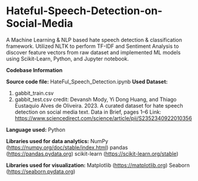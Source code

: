# Hateful-Speech-Detection-on-Social-Media
A Machine Learning &amp; NLP based hate speech detection &amp; classification framework. Utilized NLTK to perform TF-IDF and Sentiment Analysis to discover feature vectors from raw dataset and implemented ML models using Scikit-Learn, Python, and Jupyter notebook.

**Codebase Information**

**Source code file:** HateFul_Speech_Detection.ipynb
**Used Dataset:**
  1. gabbit_train.csv
  2. gabbit_test.csv
credit: Devansh Mody, Yi Dong Huang, and Thiago Eustaquio Alves de Oliveira. 2023. A curated dataset for hate speech detection on social media text. Data in Brief, pages 1–6
Link: https://www.sciencedirect.com/science/article/pii/S2352340922010356

**Language used:** Python

**Libraries used for data analytics:**
  NumPy (https://numpy.org/doc/stable/index.html)
  pandas (https://pandas.pydata.org)
  scikit-learn (https://scikit-learn.org/stable)

**Libraries used for visualization:**
  Matplotlib (https://matplotlib.org)
  Seaborn (https://seaborn.pydata.org)
